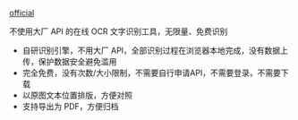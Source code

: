 [official](https://pearocr.com/)

不使用大厂 API 的在线 OCR 文字识别工具，无限量、免费识别

* 自研识别引擎，不用大厂 API，全部识别过程在浏览器本地完成，没有数据上传，保护数据安全避免滥用
* 完全免费，没有次数/大小限制，不需要自行申请API，不需要登录，不需要下载
* 以原图文本位置排版，方便对照
* 支持导出为 PDF，方便归档
